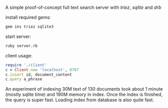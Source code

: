 A simple proof-of-concept full text search server with *triez*, *sqlite* and *drb*

install required gems:

``` ruby
gem ins triez sqlite3
```

start server:

``` bash
ruby server.rb
```

client usage:

```ruby
require './client'
c = Client.new 'localhost', 8787
c.insert id, document_content
c.query a_phrase
```

An experiment of indexing 30M text of 130 documents took about 1 minute (mostly sqlite time) and 190M memory in index. Once the index is finished, the query is super fast. Loading index from database is also quite fast.
